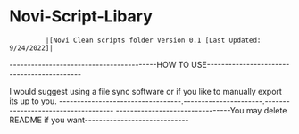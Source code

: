 #                                   Novi-Script-Libary
             |[Novi Clean scripts folder Version 0.1 [Last Updated: 9/24/2022]|


-----------------------------------------HOW TO USE-------------------------------------------

I would suggest using a file sync software or if you like to manually export its up to you.
----------------------------------.----------------------.------------------------------------
--------------------------------You may delete README if you want-----------------------------
